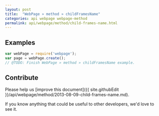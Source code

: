 ```yaml
---
layout: post
title:  "WebPage » method » childFramesName"
categories: api webpage webpage-method
permalink: api/webpage/method/child-frames-name.html
---
```


## Examples

```javascript
var webPage = require('webpage');
var page = webPage.create();
// @TODO: Finish WebPage » method » childFramesName example.
```

## Contribute

Please help us [improve this document]({{ site.githubEdit }}/api/webpage/method/2013-08-09-child-frames-name.md).

If you know anything that could be useful to other developers, we'd love to see it.


